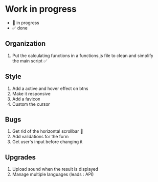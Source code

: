 # Work in progress

- 🚀  in progress
- ✅  done

## Organization

1. Put the calculating functions in a functions.js file to clean and simplify the main script ✅  

## Style  

1. Add a active and hover effect on btns  
2. Make it responsive  
3. Add a favicon  
4. Custom the cursor  

## Bugs  

1. Get rid of the horizontal scrollbar 🚀  
2. Add validations for the form  
3. Get user's input before changing it  

## Upgrades

1. Upload sound when the result is displayed  
2. Manage multiple languages (leads : API)  
